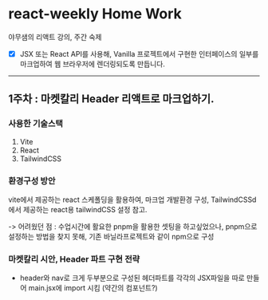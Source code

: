# react-weekly Home Work

야무샘의 리액트 강의, 주간 숙제
- [x] JSX 또는 React API를 사용해, Vanilla 프로젝트에서 구현한 
인터페이스의 일부를 마크업하여 웹 브라우저에 렌더링되도록 만듭니다.

---
## 1주차 :  마켓칼리 Header 리액트로 마크업하기.

### 사용한 기술스택
1. Vite
2. React
3. TailwindCSS


### 환경구성 방안
vite에서 제공하는 react 스케폴딩을 활용하여, 마크업 개발환경 구성,
TailwindCSSd에서 제공하는 react용 tailwindCSS 설정 참고.

-> 어려웠던 점 : 수업시간에 활요한 pnpm을 활용한 셋팅을 하고싶었으나,
pnpm으로 설정하는 방법을 찾지 못해, 기존 바닐라프로젝트와 같이 npm으로 구성

### 마켓칼리 시안, Header 파트 구현 전략
- header와 nav로 크게 두부분으로 구성된 헤더파트를 각각의 JSX파일을 따로 만들어 main.jsx에 import 시킴 (약간의 컴포넌트?)
